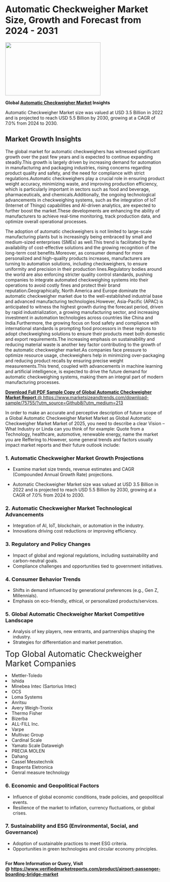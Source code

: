 <H1>Automatic Checkweigher Market Size, Growth and Forecast from 2024 - 2031</H1><img class="aligncenter size-medium wp-image-584254" src="https://thirdeyenews.in/wp-content/uploads/2024/09/Global-Market-Research-300x168.jpeg" alt="" width="300" height="168" /><p><strong>Global&nbsp;<a href="https://www.marketsizeandtrends.com/download-sample/75755/?utm_source=Github8j?utm_medium=213">Automatic Checkweigher Market</a> Insights</strong></p><p>Automatic Checkweigher Market size was valued at USD 3.5 Billion in 2022 and is projected to reach USD 5.5 Billion by 2030, growing at a CAGR of 7.0% from 2024 to 2030.</p><p><h2>Market Growth Insights</h2> The global market for automatic checkweighers has witnessed significant growth over the past few years and is expected to continue expanding steadily.This growth is largely driven by increasing demand for automation in manufacturing and packaging industries, rising concerns regarding product quality and safety, and the need for compliance with strict regulations.Automatic checkweighers play a crucial role in ensuring product weight accuracy, minimizing waste, and improving production efficiency, which is particularly important in sectors such as food and beverage, pharmaceuticals, and chemicals.Additionally, the ongoing technological advancements in checkweighing systems, such as the integration of IoT (Internet of Things) capabilities and AI-driven analytics, are expected to further boost the market.These developments are enhancing the ability of manufacturers to achieve real-time monitoring, track production data, and optimize overall operational processes.<a href="#"></a> <p>The adoption of automatic checkweighers is not limited to large-scale manufacturing plants but is increasingly being embraced by small and medium-sized enterprises (SMEs) as well.This trend is facilitated by the availability of cost-effective solutions and the growing recognition of the long-term cost benefits.Moreover, as consumer demand for more personalized and high-quality products increases, manufacturers are turning to automation solutions, including checkweighers, to ensure uniformity and precision in their production lines.Regulatory bodies around the world are also enforcing stricter quality control standards, pushing companies to integrate automated checkweighing systems into their operations to avoid costly fines and protect their brand reputation.Geographically, North America and Europe dominate the automatic checkweigher market due to the well-established industrial base and advanced manufacturing technologies.However, Asia-Pacific (APAC) is anticipated to witness the highest growth during the forecast period, driven by rapid industrialization, a growing manufacturing sector, and increasing investment in automation technologies across countries like China and India.Furthermore, the growing focus on food safety and compliance with international standards is prompting food processors in these regions to adopt checkweighing solutions to ensure their products meet both domestic and export requirements.The increasing emphasis on sustainability and reducing material waste is another key factor contributing to the growth of the automatic checkweigher market.As companies face pressure to optimize resource usage, checkweighers help in minimizing over-packaging and reducing product recalls by ensuring precise weight measurements.This trend, coupled with advancements in machine learning and artificial intelligence, is expected to drive the future demand for automatic checkweighing systems, making them an integral part of modern manufacturing processes.<a href="#"></p><p><span class=""><strong>Download Full PDF Sample Copy of Global Automatic Checkweigher Market Report</strong> @ <a href="https://www.marketsizeandtrends.com/download-sample/75755/?utm_source=Github8j?utm_medium=213" target="_blank">https://www.marketsizeandtrends.com/download-sample/75755/?utm_source=Github8j?utm_medium=213</a></span></p><p>In order to make an accurate and perceptive description of future scope of a Global&nbsp;Automatic Checkweigher Market Market as Global&nbsp;Automatic Checkweigher Market Market of 2025, you need to describe a clear Vision &ndash; What Industry or Linda can you think of for example: Quote from a Technology, healthcare, automotive, renewable energy, name the market you are Reffering to.However, some general trends and factors usually impact market reports and their future outlook include:</p><h3>1.&nbsp;<strong>Automatic Checkweigher Market Growth Projections</strong></h3><ul><li>Examine market size trends, revenue estimates and CAGR (Compounded Annual Growth Rate) projections.</li><li><p>Automatic Checkweigher Market size was valued at USD 3.5 Billion in 2022 and is projected to reach USD 5.5 Billion by 2030, growing at a CAGR of 7.0% from 2024 to 2030.</p></li></ul><h3>2.&nbsp;<strong>Automatic Checkweigher Market Technological Advancements</strong></h3><ul><li>Integration of AI, IoT, blockchain, or automation in the industry.</li><li>Innovations driving cost reductions or improving efficiency.</li></ul><h3>3.&nbsp;<strong>Regulatory and Policy Changes</strong></h3><ul><li>Impact of global and regional regulations, including sustainability and carbon-neutral goals.</li><li>Compliance challenges and opportunities tied to government initiatives.</li></ul><h3>4.&nbsp;<strong>Consumer Behavior Trends</strong></h3><ul><li>Shifts in demand influenced by generational preferences (e.g., Gen Z, Millennials).</li><li>Emphasis on eco-friendly, ethical, or personalized products/services.</li></ul><h3>5.&nbsp;<strong>Global Automatic Checkweigher Market Competitive Landscape</strong></h3><ul><li>Analysis of key players, new entrants, and partnerships shaping the industry.</li><li>Strategies for differentiation and market penetration.</li></ul><p data-pm-slice="1 1 []"><span style="color: inherit; font-family: inherit; font-size: 25px;">Top Global Automatic Checkweigher Market Companies</span></p><div class="" data-test-id=""><p><li>Mettler-Toledo</li><li> Ishida</li><li> Minebea Intec (Sartorius Intec)</li><li> OCS</li><li> Loma Systems</li><li> Anritsu</li><li> Avery Weigh-Tronix</li><li> Thermo Fisher</li><li> Bizerba</li><li> ALL-FILL Inc.</li><li> Varpe</li><li> Multivac Group</li><li> Cardinal Scale</li><li> Yamato Scale Dataweigh</li><li> PRECIA MOLEN</li><li> Dahang</li><li> Cassel Messtechnik</li><li> Brapenta Eletronica</li><li> Genral measure technology</li></p></div><h3>6.&nbsp;<strong>Economic and Geopolitical Factors</strong></h3><ul><li>Influence of global economic conditions, trade policies, and geopolitical events.</li><li>Resilience of the market to inflation, currency fluctuations, or global crises.</li></ul><h3>7.&nbsp;<strong>Sustainability and ESG (Environmental, Social, and Governance)</strong></h3><ul><li>Adoption of sustainable practices to meet ESG criteria.</li><li>Opportunities in green technologies and circular economy principles.</li></ul><h2><strong style="font-size: 14px;">For More Information or Query, Visit @&nbsp;</strong><a style="background-color: #ffffff; font-size: 14px;" href="https://www.marketsizeandtrends.com/report/automatic-checkweigher-market/" target="_blank">https://www.verifiedmarketreports.com/product/airport-passenger-boarding-bridge-market</a></h2>